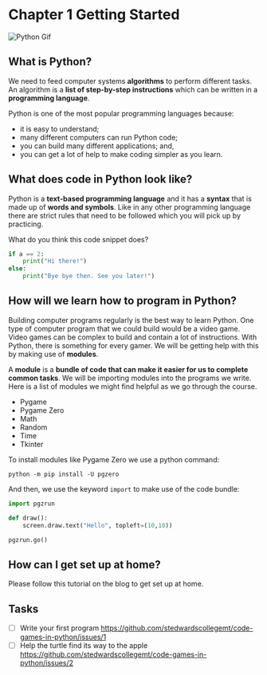 # Chapter 1 Getting Started

![Python Gif](https://media.giphy.com/media/KAq5w47R9rmTuvWOWa/giphy.gif)

## What is Python?

We need to feed computer systems <b>algorithms</b> to perform different tasks. An algorithm is a <b>list of step-by-step instructions</b> which can be written in a <b>programming language</b>. 

Python is one of the most popular programming languages because:

- it is easy to understand;
- many different computers can run Python code;
- you can build many different applications; and,
- you can get a lot of help to make coding simpler as you learn.

## What does code in Python look like?

Python is a <b>text-based programming language</b> and it has a <b>syntax</b> that is made up of <b>words and symbols</b>. Like in any other programming language there are strict rules that need to be followed which you will pick up by practicing. 

What do you think this code snippet does?

```python
if a == 2:
    print("Hi there!")
else:
    print("Bye bye then. See you later!")
```

## How will we learn how to program in Python?

Building computer programs regularly is the best way to learn Python. One type of computer program that we could build would be a video game. Video games can be complex to build and contain a lot of instructions. With Python, there is something for every gamer. We will be getting help with this by making use of <b>modules</b>.

A <b>module</b> is a <b>bundle of code that can make it easier for us to complete common tasks</b>. We will be importing modules into the programs we write. Here is a list of modules we might find helpful as we go through the course.

- Pygame
- Pygame Zero
- Math
- Random
- Time
- Tkinter

To install modules like Pygame Zero we use a python command:

```
python -m pip install -U pgzero
```

And then, we use the keyword `import` to make use of the code bundle:

```python
import pgzrun

def draw():
    screen.draw.text("Hello", topleft=(10,10))

pgzrun.go()
```

## How can I get set up at home?

Please follow this tutorial on the blog to get set up at home.

## Tasks

- [ ] Write your first program https://github.com/stedwardscollegemt/code-games-in-python/issues/1
- [ ] Help the turtle find its way to the apple https://github.com/stedwardscollegemt/code-games-in-python/issues/2